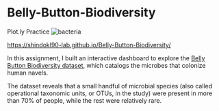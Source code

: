 # Belly-Button-Biodiversity
Plot.ly Practice
![bacteria](https://user-images.githubusercontent.com/85190553/142916574-5bf0a848-d710-46a7-b7da-fda29d19c2a3.jpg)

https://shindokl90-lab.github.io/Belly-Button-Biodiversity/

In this assignment, I built an interactive dashboard to explore the [Belly Button Biodiversity dataset](http://robdunnlab.com/projects/belly-button-biodiversity/), which catalogs the microbes that colonize human navels.

The dataset reveals that a small handful of microbial species (also called operational taxonomic units, or OTUs, in the study) were present in more than 70% of people, while the rest were relatively rare.
